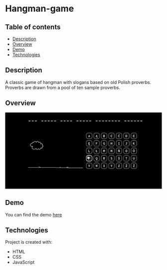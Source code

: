 # Hangman-game

## Table of contents
* [Description](#description)
* [Overview](#overview)
* [Demo](#demo)
* [Technologies](#technologies)

## Description

A classic game of hangman with slogans based on old Polish proverbs.
Proverbs are drawn from a pool of ten sample proverbs.

## Overview
<img src="demo.gif" alt="Welcome gif" width="600">

## Demo

You can find the demo [here](https://palarczykenterprises.com/hangman-game/)

## Technologies

Project is created with:

- HTML
- CSS 
- JavaScript
